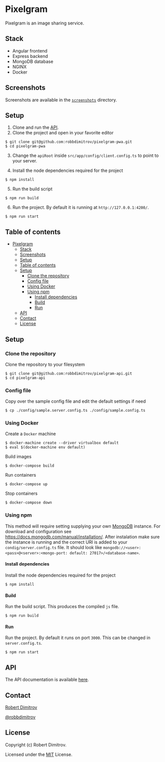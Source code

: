 # Pixelgram

Pixelgram is an image sharing service.

## Stack

- Angular frontend
- Express backend
- MongoDB database
- NGINX
- Docker

## Screenshots

Screenshots are available in the [`screenshots`](screenshots) directory.



## Setup

1. Clone and run the [API](https://github.com/robbdimitrov/pixelgram-api).
2. Clone the project and open in your favorite editor

```
$ git clone git@github.com:robbdimitrov/pixelgram-pwa.git
$ cd pixelgram-pwa
```

3. Change the `apiRoot` inside `src/app/config/client.config.ts` to point to your server.

4. Install the node dependencies required for the project

```
$ npm install
```

5. Run the build script

```
$ npm run build
```

6. Run the project. By default it is running at `http://127.0.0.1:4200/`.

```
$ npm run start
```






## Table of contents

- [Pixelgram](#pixelgram)
  - [Stack](#stack)
  - [Screenshots](#screenshots)
  - [Setup](#setup)
  - [Table of contents](#table-of-contents)
  - [Setup](#setup-1)
    - [Clone the repository](#clone-the-repository)
    - [Config file](#config-file)
    - [Using Docker](#using-docker)
    - [Using npm](#using-npm)
      - [Install dependencies](#install-dependencies)
      - [Build](#build)
      - [Run](#run)
  - [API](#api)
  - [Contact](#contact)
  - [License](#license)

## Setup

### Clone the repository

Clone the repository to your filesystem

```
$ git clone git@github.com:robbdimitrov/pixelgram-api.git
$ cd pixelgram-api
```

### Config file

Copy over the sample config file and edit the default settings if need

```
$ cp ./config/sample.server.config.ts ./config/sample.config.ts
```

### Using Docker

Create a `Docker` machine

```
$ docker-machine create --driver virtualbox default
$ eval $(docker-machine env default)
```

Build images

```
$ docker-compose build
```

Run containers

```
$ docker-compose up
```

Stop containers

```
$ docker-compose down
```

### Using npm

This method will require setting supplying your own [MongoDB](https://www.mongodb.com/) instance. 
For download and configuration see https://docs.mongodb.com/manual/installation/.
After instalation make sure the instance is running and the correct URI is added to your `condig/server.config.ts` file.
It should look like `mongodb://<user>:<pass>@<server>:<mongo-port: default: 27017>/<database-name>`.

#### Install dependencies

Install the node dependencies required for the project

```
$ npm install
```

#### Build

Run the build script. This produces the compiled `js` file.

```
$ npm run build
```

#### Run

Run the project. By default it runs on port `3000`. This can be changed in `server.config.ts`.

```
$ npm run start
```

## API

The API documentation is available [here](API.md).

## Contact

[Robert Dimitrov](http://robbdimitrov.com)   

[@robbdimitrov](https://twitter.com/robbdimitrov)

## License

Copyright (c) Robert Dimitrov.

Licensed under the [MIT](LICENSE) License.

